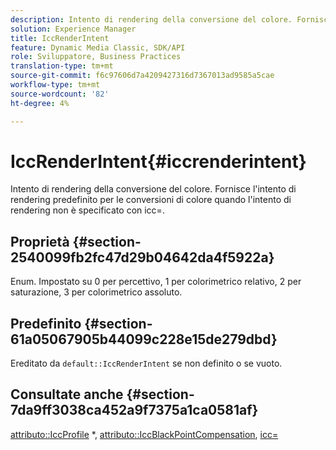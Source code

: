```yaml
---
description: Intento di rendering della conversione del colore. Fornisce l'intento di rendering predefinito per le conversioni di colore quando l'intento di rendering non è specificato con icc=.
solution: Experience Manager
title: IccRenderIntent
feature: Dynamic Media Classic, SDK/API
role: Sviluppatore, Business Practices
translation-type: tm+mt
source-git-commit: f6c97606d7a4209427316d7367013ad9585a5cae
workflow-type: tm+mt
source-wordcount: '82'
ht-degree: 4%

---
```



# IccRenderIntent{#iccrenderintent}

Intento di rendering della conversione del colore. Fornisce l&#39;intento di rendering predefinito per le conversioni di colore quando l&#39;intento di rendering non è specificato con icc=.

## Proprietà {#section-2540099fb2fc47d29b04642da4f5922a}

Enum. Impostato su 0 per percettivo, 1 per colorimetrico relativo, 2 per saturazione, 3 per colorimetrico assoluto.

## Predefinito {#section-61a05067905b44099c228e15de279dbd}

Ereditato da `default::IccRenderIntent` se non definito o se vuoto.

## Consultate anche {#section-7da9ff3038ca452a9f7375a1ca0581af}

[attributo::IccProfile](../../../../../is-api/image-catalog/image-serving-api-ref/c-image-catalog-reference/c-attributes-reference/r-iccprofilecmyk.md#reference-db89f9dac33e447cadb359ec1ba27ee0) *,  [attributo::IccBlackPointCompensation](../../../../../is-api/image-catalog/image-serving-api-ref/c-image-catalog-reference/c-attributes-reference/r-iccblackpointcompensation.md#reference-357626375ee140d1807f0c05171c733f),  [icc=](../../../../../is-api/http-ref/image-serving-api-ref/c-http-protocol-reference/c-command-reference/r-icc.md#reference-182b5679e21e4df3b4d330535a5a7517)
